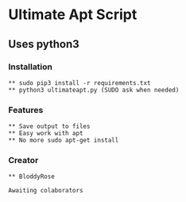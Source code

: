 # Ultimate Apt Script 

## Uses python3 

### Installation 

    ** sudo pip3 install -r requirements.txt 
    ** python3 ultimateapt.py (SUDO ask when needed)


### Features 
    ** Save output to files 
    ** Easy work with apt 
    ** No more sudo apt-get install 

### Creator
    ** BloddyRose

    Awaiting colaborators
